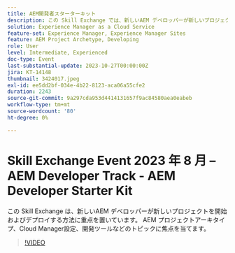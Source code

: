 ```yaml
---
title: AEM開発者スターターキット
description: この Skill Exchange では、新しいAEM デベロッパーが新しいプロジェクトを開始およびデプロイする方法に重点を置いています。 AEM プロジェクトアーキタイプ、Cloud Manager設定、開発ツールなどのトピックに焦点を当てます。
solution: Experience Manager as a Cloud Service
feature-set: Experience Manager, Experience Manager Sites
feature: AEM Project Archetype, Developing
role: User
level: Intermediate, Experienced
doc-type: Event
last-substantial-update: 2023-10-27T00:00:00Z
jira: KT-14148
thumbnail: 3424017.jpeg
exl-id: ee5dd2bf-034e-4b22-8123-aca06a55cfe2
duration: 2243
source-git-commit: 9a297cda953d4414131657f9ac84580aea0eabeb
workflow-type: tm+mt
source-wordcount: '80'
ht-degree: 0%

---
```


# Skill Exchange Event 2023 年 8 月 – AEM Developer Track - AEM Developer Starter Kit

この Skill Exchange は、新しいAEM デベロッパーが新しいプロジェクトを開始およびデプロイする方法に重点を置いています。 AEM プロジェクトアーキタイプ、Cloud Manager設定、開発ツールなどのトピックに焦点を当てます。

>[!VIDEO](https://video.tv.adobe.com/v/3457270/?learn=on&captions=jpn)
